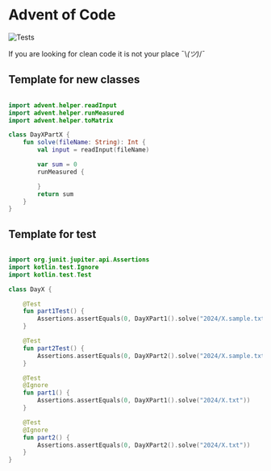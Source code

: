 # Advent of Code

![Tests](https://github.com/hdani9307/Advent-of-Code/actions/workflows/github-actions.yml/badge.svg)

If you are looking for clean code it is not your place ¯\\_(ツ)_/¯

## Template for new classes

```kotlin

import advent.helper.readInput
import advent.helper.runMeasured
import advent.helper.toMatrix

class DayXPartX {
    fun solve(fileName: String): Int {
        val input = readInput(fileName)

        var sum = 0
        runMeasured {

        }
        return sum
    }
}
```

## Template for test

```kotlin

import org.junit.jupiter.api.Assertions
import kotlin.test.Ignore
import kotlin.test.Test

class DayX {

    @Test
    fun part1Test() {
        Assertions.assertEquals(0, DayXPart1().solve("2024/X.sample.txt"))
    }

    @Test
    fun part2Test() {
        Assertions.assertEquals(0, DayXPart2().solve("2024/X.sample.txt"))
    }

    @Test
    @Ignore
    fun part1() {
        Assertions.assertEquals(0, DayXPart1().solve("2024/X.txt"))
    }

    @Test
    @Ignore
    fun part2() {
        Assertions.assertEquals(0, DayXPart2().solve("2024/X.txt"))
    }
}
```